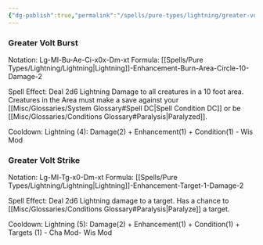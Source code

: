 ```yaml
---
{"dg-publish":true,"permalink":"/spells/pure-types/lightning/greater-volt/","tags":["Spell/Damage","Spell/Lightning"]}
---
```


### Greater Volt Burst
Notation: Lg-Ml-Bu-Ae-Ci-x0x-Dm-xt
Formula: [[Spells/Pure Types/Lightning/Lightning\|Lightning]]-Enhancement-Burn-Area-Circle-10-Damage-2

Spell Effect: 
Deal 2d6 Lightning Damage to all creatures in a 10 foot area. Creatures in the Area must make a save against your [[Misc/Glossaries/System Glossary#Spell DC\|Spell Condition DC]] or be [[Misc/Glossaries/Conditions Glossary#Paralysis\|Paralyzed]]. 

Cooldown: 
Lightning (4): Damage(2) + Enhancement(1) + Condition(1) - Wis Mod
### Greater Volt Strike
Notation: Lg-Ml-Tg-x0-Dm-xt
Formula: [[Spells/Pure Types/Lightning/Lightning\|Lightning]]-Enhancement-Target-1-Damage-2

Spell Effect: 
Deal 2d6 Lightning damage to a target. Has a chance to [[Misc/Glossaries/Conditions Glossary#Paralysis\|Paralyze]] a target.

Cooldown: 
Lightning (5): Damage(2) + Enhancement(1) + Condition(1) + Targets (1) - Cha Mod- Wis Mod
